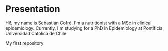 # Presentation

Hi!, my name is Sebastián Cofré, I'm a nutritionist with a MSc in clinical epidemiology. Currently, I'm studying for a PhD in Epidemiology at Pontificia Universidad Católica de Chile


My first repository
